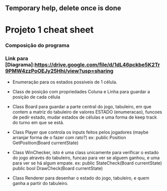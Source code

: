 ﻿## Temporary help, delete once is done
# Projeto 1 cheat sheet

### Composição do programa

### Link para [Diagrama]:https://drive.google.com/file/d/1dL46pckbe5K2Tr9PMW4zzPoOEJy25Hhi/view?usp=sharing

- Enumeração para os estados possíveis de 1 célula.

- Class de posição com propriedades Coluna e Linha para guardar 
	a posição de cada célula

- Class Board para guardar a parte central do jogo, tabuleiro, em que contem
	a matriz do tabuleiro de valores ESTADO (enumeracao), 
	funcoes de pedir estado, mudar estados de células e uma forma de keep track
	do turno em que se está.

- Class Player que controla os inputs feitos pelos jogadores 
	(maybe arranjar forma de o fazer com rato?) 
	ex: public Position GetPosition(Board currentState)

- Class WinChecker, isto é uma class unicamente para verificar o estado do jogo
	através do tabuleiro, funcao para ver se alguem ganhou, e uma para ver se
	há algum empate.
	ex: public StateCheck(Board currentState)
	public bool DrawCheck(Board currentState)

- Class Renderer para desenhar o estado do jogo, tabuleiro, e quem ganha
	a partir do tabuleiro.

